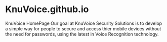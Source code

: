 # KnuVoice.github.io
KnuVoice HomePage
Our goal at KnuVoice Security Solutions is to develop a simple way for people to secure and access thier mobile devices without the need for passwords, using the latest in Voice Recognition technology.

